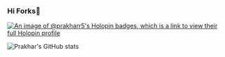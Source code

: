 ### Hi Forks👋
[![An image of @prakharr5's Holopin badges, which is a link to view their full Holopin profile](https://holopin.me/prakharr5)](https://holopin.io/@prakharr5)
<!--
**prakharr5/prakharr5** is a ✨ _special_ ✨ repository because its `README.md` (this file) appears on your GitHub profile.

Here are some ideas to get you started:

- 🔭 I’m currently working on ...
- 🌱 I’m currently learning ...
- 👯 I’m looking to collaborate on ...
- 🤔 I’m looking for help with ...
- 💬 Ask me about ...
- 📫 How to reach me: ...
- 😄 Pronouns: ...
- ⚡ Fun fact: ...
-->

![Prakhar's GitHub stats](https://github-readme-stats.vercel.app/api?username=yourusername&show_icons=true&theme=radical)
